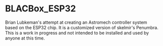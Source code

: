 # BLACBox_ESP32
Brian Lubkeman's attempt at creating an Astromech controller system based on the ESP32 chip.  It is a customized version of skelmir's Penumbra.  This is a work in progress and not intended to be installed and used by anyone at this time.

